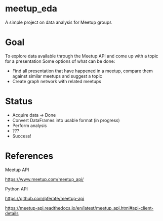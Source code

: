 # meetup_eda
A simple project on data analysis for Meetup groups

# Goal
To explore data available through the Meetup API and come up with a topic for a presentation
Some options of what can be done:
- Find all presentation that have happened in a meetup, compare them against similar meetups and suggest a topic
- Create graph network with related meetups

# Status
- Acquire data -> Done
- Convert DataFrames into usable format (in progress)
- Perform analysis
- ???
- Success!

# References
Meetup API

https://www.meetup.com/meetup_api/

Python API

https://github.com/pferate/meetup-api

https://meetup-api.readthedocs.io/en/latest/meetup_api.html#api-client-details
